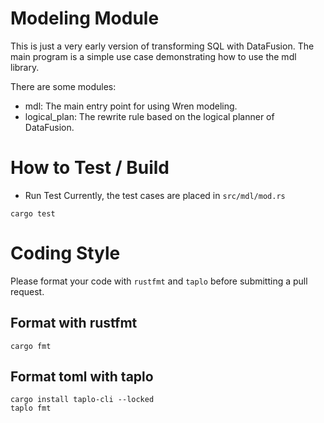 # Modeling Module

This is just a very early version of transforming SQL with DataFusion. The main program is a simple use case demonstrating how to use the mdl library.

There are some modules:

- mdl: The main entry point for using Wren modeling.
- logical_plan: The rewrite rule based on the logical planner of DataFusion.

# How to Test / Build

- Run Test
  Currently, the test cases are placed in `src/mdl/mod.rs`

```
cargo test
```

# Coding Style

Please format your code with `rustfmt` and `taplo` before submitting a pull request.

## Format with rustfmt

```
cargo fmt
```

## Format toml with taplo

```
cargo install taplo-cli --locked
taplo fmt
```